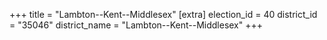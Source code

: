 +++
title = "Lambton--Kent--Middlesex"
[extra]
election_id = 40
district_id = "35046"
district_name = "Lambton--Kent--Middlesex"
+++
